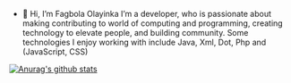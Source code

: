 - 👋 Hi, I’m Fagbola Olayinka
I’m a developer, who is passionate about making contributing to world of computing and programming, creating technology to elevate people, and building community. Some technologies I enjoy working with include Java, Xml, Dot, Php and (JavaScript, CSS) 


[![Anurag's github stats](https://github-readme-stats.vercel.app/api?username=Bboyexclusive)](https://github.com/anuraghazra/github-readme-stats)
